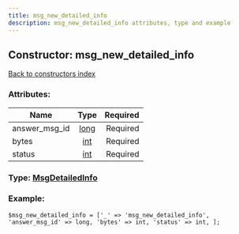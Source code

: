 ```yaml
---
title: msg_new_detailed_info
description: msg_new_detailed_info attributes, type and example
---
```

## Constructor: msg\_new\_detailed\_info  
[Back to constructors index](index.md)



### Attributes:

| Name     |    Type       | Required |
|----------|:-------------:|---------:|
|answer\_msg\_id|[long](../types/long.md) | Required|
|bytes|[int](../types/int.md) | Required|
|status|[int](../types/int.md) | Required|



### Type: [MsgDetailedInfo](../types/MsgDetailedInfo.md)


### Example:

```
$msg_new_detailed_info = ['_' => 'msg_new_detailed_info', 'answer_msg_id' => long, 'bytes' => int, 'status' => int, ];
```